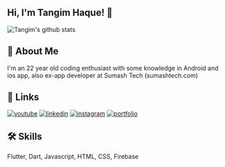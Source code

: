 ## Hi, I'm Tangim Haque! 👋

![Tangim's github stats](https://github-readme-stats.vercel.app/api?username=imtangim&show_icons=true&theme=react)

## 🚀 About Me

I'm an 22 year old coding enthusiast with some knowledge in Android and ios app, also ex-app developer at Sumash Tech (sumashtech.com)

## 🔗 Links

[![youtube](https://img.shields.io/badge/youtube-ff0000?style=for-the-badge&logo=youtube&logoColor=white)](https://www.youtube.com/@wittywidgets)
[![linkedin](https://img.shields.io/badge/linkedin-0A66C2?style=for-the-badge&logo=linkedin&logoColor=white)](https://www.linkedin.com/in/tangimhere/)
[![instagram](https://img.shields.io/badge/instagram-1DA1F2?style=for-the-badge&logo=instagram&logoColor=white)](https://www.instagram.com/_mr_tangim/)
[![portfolio](https://img.shields.io/badge/my_portfolio-000?style=for-the-badge&logo=ko-fi&logoColor=white)](https://imtangimhere.web.app/)

## 🛠 Skills

Flutter, Dart, Javascript, HTML, CSS, Firebase
